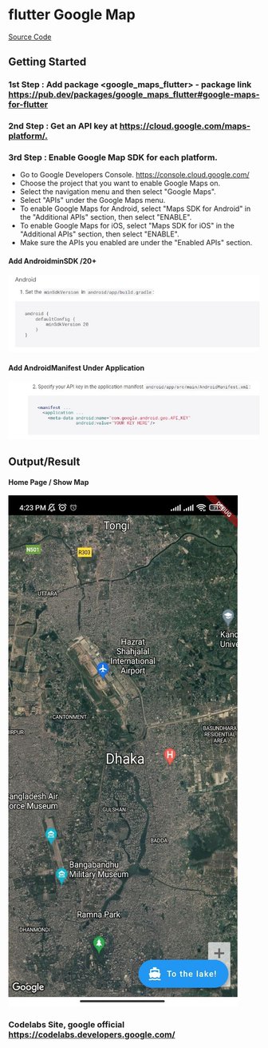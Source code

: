 # flutter Google Map

[Source Code](lib/)


## Getting Started

### 1st Step : Add package <google_maps_flutter> - package link <https://pub.dev/packages/google_maps_flutter#google-maps-for-flutter>

### 2nd Step : Get an API key at <https://cloud.google.com/maps-platform/.>

### 3rd Step : Enable Google Map SDK for each platform.

* Go to Google Developers Console. <https://console.cloud.google.com/>
* Choose the project that you want to enable Google Maps on.
* Select the navigation menu and then select "Google Maps".
* Select "APIs" under the Google Maps menu.
* To enable Google Maps for Android, select "Maps SDK for Android" in the "Additional APIs" section, then select "ENABLE".
* To enable Google Maps for iOS, select "Maps SDK for iOS" in the "Additional APIs" section, then select "ENABLE".
* Make sure the APIs you enabled are under the "Enabled APIs" section.

#### Add AndroidminSDK /20+
![](readme_images/androidmin_sdk.JPG)

#### Add AndroidManifest Under Application
![](readme_images/add_android_manifest_under_application.JPG)

## Output/Result

#### Home Page / Show Map
![](readme_images/home_page.jpg)

### Codelabs Site, google official <https://codelabs.developers.google.com/>
